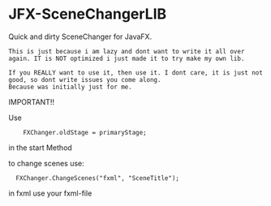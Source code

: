 # JFX-SceneChangerLIB

Quick and dirty SceneChanger for JavaFX.
  
    This is just because i am lazy and dont want to write it all over again. IT is NOT optimized i just made it to try make my own lib.
    
    If you REALLY want to use it, then use it. I dont care, it is just not good, so dont write issues you come along.
    Because was initially just for me.


IMPORTANT!!

Use 
        
        FXChanger.oldStage = primaryStage;
  
in the start Method

to change scenes use:

      FXChanger.ChangeScenes("fxml", "SceneTitle");
 
in fxml use your fxml-file
